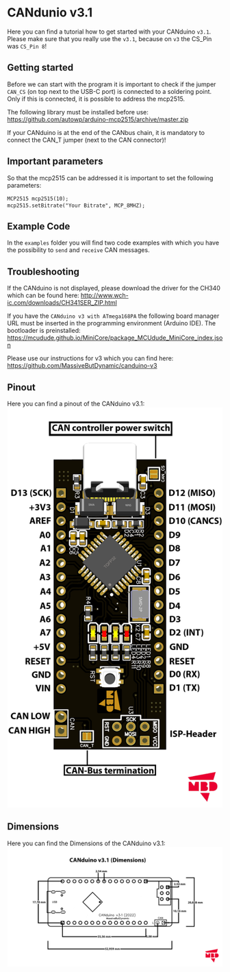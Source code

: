 # CANdunio v3.1

Here you can find a tutorial how to get started with your CANduino `v3.1`. Please make sure that you really use the `v3.1`, because on `v3` the CS_Pin was `CS_Pin 8`!

## Getting started

Before we can start with the program it is important to check if the jumper `CAN_CS` (on top next to the USB-C port) is connected to a soldering point. Only if this is connected, it is possible to address the mcp2515.

The following library must be installed before use: https://github.com/autowp/arduino-mcp2515/archive/master.zip

If your CANduino is at the end of the CANbus chain, it is mandatory to connect the CAN_T jumper (next to the CAN connector)!

## Important parameters

So that the mcp2515 can be addressed it is important to set the following parameters:
```
MCP2515 mcp2515(10);
mcp2515.setBitrate("Your Bitrate", MCP_8MHZ);
```

## Example Code

In the `examples` folder you will find two code examples with which you have the possibility to `send` and `receive` CAN messages.

## Troubleshooting

If the CANduino is not displayed, please download the driver for the CH340 which can be found here: http://www.wch-ic.com/downloads/CH341SER_ZIP.html

If you have the `CANduino v3 with ATmega168PA` the following board manager URL must be inserted in the programming environment (Arduino IDE). The bootloader is preinstalled: https://mcudude.github.io/MiniCore/package_MCUdude_MiniCore_index.json

Please use our instructions for v3 which you can find here: https://github.com/MassiveButDynamic/canduino-v3

## Pinout

Here you can find a pinout of the CANduino v3.1:
![Pinout](/Pinout-CANduinov3.1.png)

## Dimensions

Here you can find the Dimensions of the CANduino v3.1:
![Pinout](/CANduino_v3.1_(Dimensions).png)